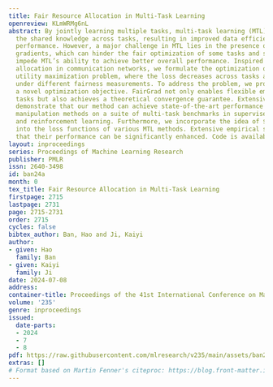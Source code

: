 ```yaml
---
title: Fair Resource Allocation in Multi-Task Learning
openreview: KLmWRMg6nL
abstract: By jointly learning multiple tasks, multi-task learning (MTL) can leverage
  the shared knowledge across tasks, resulting in improved data efficiency and generalization
  performance. However, a major challenge in MTL lies in the presence of conflicting
  gradients, which can hinder the fair optimization of some tasks and subsequently
  impede MTL’s ability to achieve better overall performance. Inspired by fair resource
  allocation in communication networks, we formulate the optimization of MTL as a
  utility maximization problem, where the loss decreases across tasks are maximized
  under different fairness measurements. To address the problem, we propose FairGrad,
  a novel optimization objective. FairGrad not only enables flexible emphasis on certain
  tasks but also achieves a theoretical convergence guarantee. Extensive experiments
  demonstrate that our method can achieve state-of-the-art performance among gradient
  manipulation methods on a suite of multi-task benchmarks in supervised learning
  and reinforcement learning. Furthermore, we incorporate the idea of $\alpha$-fairness
  into the loss functions of various MTL methods. Extensive empirical studies demonstrate
  that their performance can be significantly enhanced. Code is available at https://github.com/OptMN-Lab/fairgrad.
layout: inproceedings
series: Proceedings of Machine Learning Research
publisher: PMLR
issn: 2640-3498
id: ban24a
month: 0
tex_title: Fair Resource Allocation in Multi-Task Learning
firstpage: 2715
lastpage: 2731
page: 2715-2731
order: 2715
cycles: false
bibtex_author: Ban, Hao and Ji, Kaiyi
author:
- given: Hao
  family: Ban
- given: Kaiyi
  family: Ji
date: 2024-07-08
address:
container-title: Proceedings of the 41st International Conference on Machine Learning
volume: '235'
genre: inproceedings
issued:
  date-parts:
  - 2024
  - 7
  - 8
pdf: https://raw.githubusercontent.com/mlresearch/v235/main/assets/ban24a/ban24a.pdf
extras: []
# Format based on Martin Fenner's citeproc: https://blog.front-matter.io/posts/citeproc-yaml-for-bibliographies/
---
```

